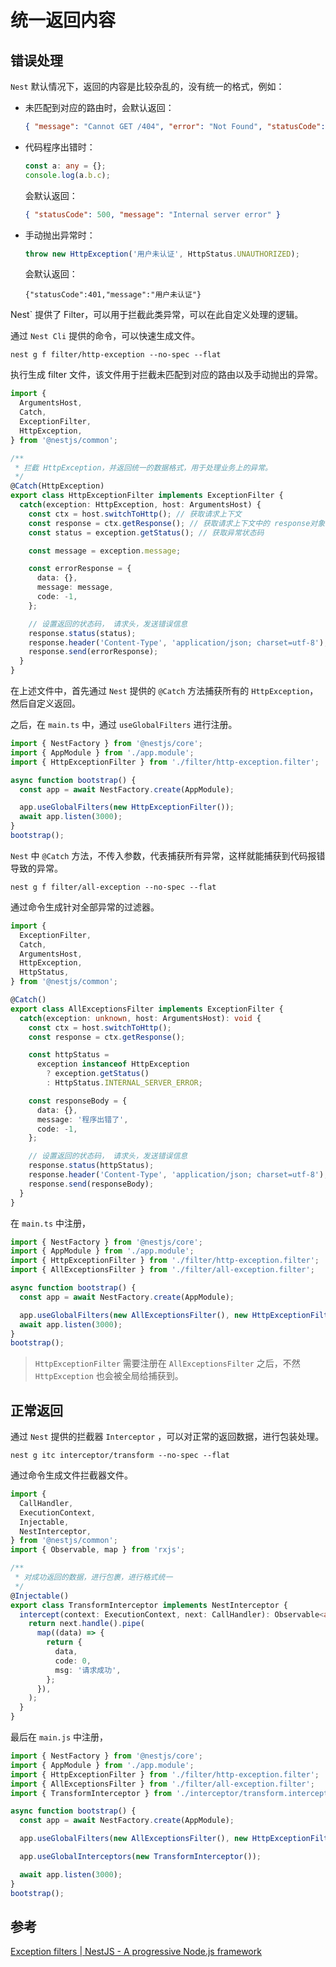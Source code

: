 # 统一返回内容

## 错误处理

`Nest` 默认情况下，返回的内容是比较杂乱的，没有统一的格式，例如：

- 未匹配到对应的路由时，会默认返回：

  ```json
  { "message": "Cannot GET /404", "error": "Not Found", "statusCode": 404 }
  ```

- 代码程序出错时：

  ```ts
  const a: any = {};
  console.log(a.b.c);
  ```

  会默认返回：

  ```json
  { "statusCode": 500, "message": "Internal server error" }
  ```

- 手动抛出异常时：

  ```ts
  throw new HttpException('用户未认证', HttpStatus.UNAUTHORIZED);
  ```

  会默认返回：

  ```
  {"statusCode":401,"message":"用户未认证"}
  ```

Nest` 提供了 Filter，可以用于拦截此类异常，可以在此自定义处理的逻辑。

通过 `Nest Cli` 提供的命令，可以快速生成文件。

```shell
nest g f filter/http-exception --no-spec --flat
```

执行生成 filter 文件，该文件用于拦截未匹配到对应的路由以及手动抛出的异常。

```ts
import {
  ArgumentsHost,
  Catch,
  ExceptionFilter,
  HttpException,
} from '@nestjs/common';

/**
 * 拦截 HttpException，并返回统一的数据格式，用于处理业务上的异常。
 */
@Catch(HttpException)
export class HttpExceptionFilter implements ExceptionFilter {
  catch(exception: HttpException, host: ArgumentsHost) {
    const ctx = host.switchToHttp(); // 获取请求上下文
    const response = ctx.getResponse(); // 获取请求上下文中的 response对象
    const status = exception.getStatus(); // 获取异常状态码

    const message = exception.message;

    const errorResponse = {
      data: {},
      message: message,
      code: -1,
    };

    // 设置返回的状态码， 请求头，发送错误信息
    response.status(status);
    response.header('Content-Type', 'application/json; charset=utf-8');
    response.send(errorResponse);
  }
}
```

在上述文件中，首先通过 `Nest` 提供的 `@Catch` 方法捕获所有的 `HttpException`，然后自定义返回。

之后，在 `main.ts` 中，通过 `useGlobalFilters` 进行注册。

```ts
import { NestFactory } from '@nestjs/core';
import { AppModule } from './app.module';
import { HttpExceptionFilter } from './filter/http-exception.filter';

async function bootstrap() {
  const app = await NestFactory.create(AppModule);

  app.useGlobalFilters(new HttpExceptionFilter());
  await app.listen(3000);
}
bootstrap();
```

`Nest` 中 `@Catch` 方法，不传入参数，代表捕获所有异常，这样就能捕获到代码报错导致的异常。

```shell
nest g f filter/all-exception --no-spec --flat
```

通过命令生成针对全部异常的过滤器。

```ts
import {
  ExceptionFilter,
  Catch,
  ArgumentsHost,
  HttpException,
  HttpStatus,
} from '@nestjs/common';

@Catch()
export class AllExceptionsFilter implements ExceptionFilter {
  catch(exception: unknown, host: ArgumentsHost): void {
    const ctx = host.switchToHttp();
    const response = ctx.getResponse();

    const httpStatus =
      exception instanceof HttpException
        ? exception.getStatus()
        : HttpStatus.INTERNAL_SERVER_ERROR;

    const responseBody = {
      data: {},
      message: '程序出错了',
      code: -1,
    };

    // 设置返回的状态码， 请求头，发送错误信息
    response.status(httpStatus);
    response.header('Content-Type', 'application/json; charset=utf-8');
    response.send(responseBody);
  }
}
```

在 `main.ts` 中注册，

```ts
import { NestFactory } from '@nestjs/core';
import { AppModule } from './app.module';
import { HttpExceptionFilter } from './filter/http-exception.filter';
import { AllExceptionsFilter } from './filter/all-exception.filter';

async function bootstrap() {
  const app = await NestFactory.create(AppModule);

  app.useGlobalFilters(new AllExceptionsFilter(), new HttpExceptionFilter());
  await app.listen(3000);
}
bootstrap();
```

> `HttpExceptionFilter` 需要注册在 `AllExceptionsFilter` 之后，不然 `HttpException` 也会被全局给捕获到。

## 正常返回

通过 `Nest` 提供的拦截器 `Interceptor` ，可以对正常的返回数据，进行包装处理。

```shell
nest g itc interceptor/transform --no-spec --flat
```

通过命令生成文件拦截器文件。

```ts
import {
  CallHandler,
  ExecutionContext,
  Injectable,
  NestInterceptor,
} from '@nestjs/common';
import { Observable, map } from 'rxjs';

/**
 * 对成功返回的数据，进行包裹，进行格式统一
 */
@Injectable()
export class TransformInterceptor implements NestInterceptor {
  intercept(context: ExecutionContext, next: CallHandler): Observable<any> {
    return next.handle().pipe(
      map((data) => {
        return {
          data,
          code: 0,
          msg: '请求成功',
        };
      }),
    );
  }
}
```

最后在 `main.js` 中注册，

```ts
import { NestFactory } from '@nestjs/core';
import { AppModule } from './app.module';
import { HttpExceptionFilter } from './filter/http-exception.filter';
import { AllExceptionsFilter } from './filter/all-exception.filter';
import { TransformInterceptor } from './interceptor/transform.interceptor';

async function bootstrap() {
  const app = await NestFactory.create(AppModule);

  app.useGlobalFilters(new AllExceptionsFilter(), new HttpExceptionFilter());

  app.useGlobalInterceptors(new TransformInterceptor());

  await app.listen(3000);
}
bootstrap();
```

## 参考

[Exception filters | NestJS - A progressive Node.js framework](https://docs.nestjs.com/exception-filters)
